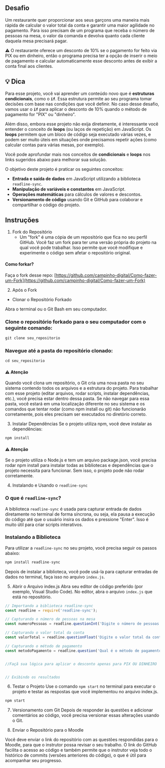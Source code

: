 ## Desafio 



Um restaurante quer proporcionar aos seus garçons uma maneira mais rápida de calcular o valor total da conta e garantir uma maior agilidade no pagamento. Para isso precisam de um programa que receba o número de pessoas na mesa, o valor da comanda e devolva quanto cada cliente daquela mesa precisará pagar.

⚠️ O restaurante oferece um desconto de 10% se o pagamento for feito via PIX ou em dinheiro, então o programa precisa ter a opção de inserir o meio de pagamento e calcular automaticamente esse desconto antes de exibir a conta final aos clientes.

## :bulb: Dica

Para esse projeto, você vai aprender um conteúdo novo que é **estruturas condicionais**, como o **`if`**. Essa estrutura permite ao seu programa tomar decisões com base nas condições que você definir. No caso desse desafio, vamos usar o **`if`** para aplicar o desconto de 10% quando o método de pagamento for "PIX" ou "dinheiro".

Além disso, embora esse projeto não exija diretamente, é interessante você entender o conceito de **loops** (ou laços de repetição) em JavaScript. Os **loops** permitem que um bloco de código seja executado várias vezes, e podem ser muito úteis em situações onde precisamos repetir ações (como calcular contas para várias mesas, por exemplo).

Você pode aprofundar mais nos conceitos de **condicionais** e **loops** nos links sugeridos abaixo para melhorar sua solução.


O objetivo deste projeto é praticar os seguintes conceitos:

- **Entrada e saída de dados** em JavaScript utilizando a biblioteca `readline-sync`.
- **Manipulação de variáveis e constantes** em JavaScript.
- **Operações matemáticas** para cálculos de valores e descontos.
- **Versionamento de código** usando Git e GitHub para colaborar e compartilhar o código do projeto.




## Instruções

1. Fork do Repositório
   - Um "fork" é uma cópia de um repositório que fica no seu perfil GitHub. Você faz um fork para ter uma versão própria do projeto na qual você pode trabalhar. Isso permite que você modifique e experimente o código sem afetar o repositório original.

     
#### Como forkar?

Faça o fork desse repo: [https://github.com/campinho-digital/Como-fazer-um-Fork](https://github.com/campinho-digital/Como-fazer-um-Fork)  


2. Após o Fork

- Clonar o Repositório Forkado
  
Abra o terminal ou o Git Bash em seu computador.


### Clone o repositório forkado para o seu computador com o seguinte comando:

~~~javascript
git clone seu_repositorio
~~~


### Navegue até a pasta do repositório clonado:

~~~javascript
cd seu_repositorio
~~~

#### ⚠️ Atenção 

Quando você clona um repositório, o Git cria uma nova pasta no seu sistema contendo todos os arquivos e a estrutura do projeto. Para trabalhar com esse projeto (editar arquivos, rodar scripts, instalar dependências, etc.), você precisa estar dentro dessa pasta. Se não navegar para essa pasta, você estará em uma localização diferente no seu sistema e os comandos que tentar rodar (como npm install ou git) não funcionarão corretamente, pois eles precisam ser executados no diretório correto.


3. Instalar Dependências
Se o projeto utiliza npm, você deve instalar as dependências:

~~~javascript
npm install

~~~

#### ⚠️ Atenção 
Se o projeto utiliza o Node.js e tem um arquivo package.json, você precisa rodar npm install para instalar todas as bibliotecas e dependências que o projeto necessita para funcionar. Sem isso, o projeto pode não rodar corretamente.


4.  Instalando e Usando o `readline-sync`

### O que é `readline-sync`?

A biblioteca `readline-sync` é usada para capturar entrada de dados diretamente no terminal de forma síncrona, ou seja, ela pausa a execução do código até que o usuário insira os dados e pressione "Enter". Isso é muito útil para criar scripts interativos.

### Instalando a Biblioteca

Para utilizar a `readline-sync` no seu projeto, você precisa seguir os passos abaixo:


~~~javascript
npm install readline-sync
~~~

Depois de instalar a biblioteca, você pode usá-la para capturar entradas de dados no terminal, faça isso no arquivo `index.js`.

5. Abrir o Arquivo index.js
Abra seu editor de código preferido (por exemplo, Visual Studio Code).
No editor, abra o arquivo `index.js` que está no repositório.

~~~javascript
// Importando a biblioteca readline-sync
const readline = require('readline-sync');

// Capturando o número de pessoas na mesa
const numeroPessoas = readline.questionInt('Digite o número de pessoas na mesa: ');

// Capturando o valor total da conta
const valorTotal = readline.questionFloat('Digite o valor total da conta: ');

// Capturando o método de pagamento
const metodoPagamento = readline.question('Qual é o método de pagamento (PIX, dinheiro ou cartão)? ');


//Façã sua lógica para aplicar o desconto apenas para PIX OU DINHEIRO


// Exibindo os resultados

~~~



6. Testar o Projeto
Use o comando `npm start` no terminal para executar o projeto e testar as respostas que você implementou no arquivo index.js.

~~~javascript
npm start
~~~


7. Versionamento com Git
Depois de responder às questões e adicionar comentários ao código, você precisa versionar essas alterações usando o Git.

8. Enviar o Repositório para o Moodle

Você deve enviar o link do repositório com as questões respondidas para o Moodle, para que o instrutor possa revisar o seu trabalho. O link do GitHub facilita o acesso ao código e também permite que o instrutor veja todo o histórico de commits (versões anteriores do código), o que é útil para acompanhar seu progresso.

